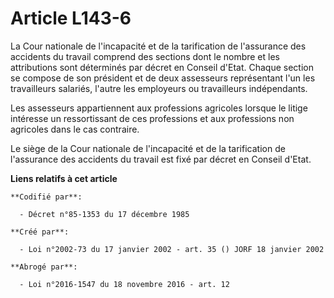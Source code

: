 # Article L143-6

La Cour nationale de l'incapacité et de la tarification de l'assurance des accidents du travail comprend des sections dont le
nombre et les attributions sont déterminés par décret en Conseil d'Etat. Chaque section se compose de son président et de
deux assesseurs représentant l'un les travailleurs salariés, l'autre les employeurs ou travailleurs indépendants.

Les assesseurs appartiennent aux professions agricoles lorsque le litige intéresse un ressortissant de ces professions et aux
professions non agricoles dans le cas contraire.

Le siège de la Cour nationale de l'incapacité et de la tarification de l'assurance des accidents du travail est fixé par
décret en Conseil d'Etat.

**Liens relatifs à cet article**

	**Codifié par**:

	  - Décret n°85-1353 du 17 décembre 1985

	**Créé par**:

	  - Loi n°2002-73 du 17 janvier 2002 - art. 35 () JORF 18 janvier 2002

	**Abrogé par**:

	  - Loi n°2016-1547 du 18 novembre 2016 - art. 12
